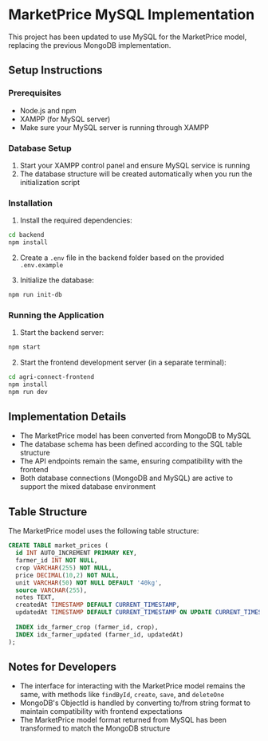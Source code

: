 # MarketPrice MySQL Implementation

This project has been updated to use MySQL for the MarketPrice model, replacing the previous MongoDB implementation.

## Setup Instructions

### Prerequisites
- Node.js and npm
- XAMPP (for MySQL server)
- Make sure your MySQL server is running through XAMPP

### Database Setup
1. Start your XAMPP control panel and ensure MySQL service is running
2. The database structure will be created automatically when you run the initialization script

### Installation

1. Install the required dependencies:
```bash
cd backend
npm install
```

2. Create a `.env` file in the backend folder based on the provided `.env.example`

3. Initialize the database:
```bash
npm run init-db
```

### Running the Application

1. Start the backend server:
```bash
npm start
```

2. Start the frontend development server (in a separate terminal):
```bash
cd agri-connect-frontend
npm install
npm run dev
```

## Implementation Details

- The MarketPrice model has been converted from MongoDB to MySQL
- The database schema has been defined according to the SQL table structure
- The API endpoints remain the same, ensuring compatibility with the frontend
- Both database connections (MongoDB and MySQL) are active to support the mixed database environment

## Table Structure

The MarketPrice model uses the following table structure:

```sql
CREATE TABLE market_prices (
  id INT AUTO_INCREMENT PRIMARY KEY,
  farmer_id INT NOT NULL,
  crop VARCHAR(255) NOT NULL,
  price DECIMAL(10,2) NOT NULL,
  unit VARCHAR(50) NOT NULL DEFAULT '40kg',
  source VARCHAR(255),
  notes TEXT,
  createdAt TIMESTAMP DEFAULT CURRENT_TIMESTAMP,
  updatedAt TIMESTAMP DEFAULT CURRENT_TIMESTAMP ON UPDATE CURRENT_TIMESTAMP,
  
  INDEX idx_farmer_crop (farmer_id, crop),
  INDEX idx_farmer_updated (farmer_id, updatedAt)
);
```

## Notes for Developers

- The interface for interacting with the MarketPrice model remains the same, with methods like `findById`, `create`, `save`, and `deleteOne`
- MongoDB's ObjectId is handled by converting to/from string format to maintain compatibility with frontend expectations
- The MarketPrice model format returned from MySQL has been transformed to match the MongoDB structure
